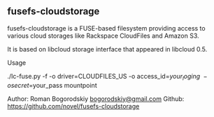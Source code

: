 fusefs-cloudstorage
-------------------
fusefs-cloudstorage is a FUSE-based filesystem providing
access to various cloud storages like Rackspace CloudFiles
and Amazon S3.

It is based on libcloud storage interface that appeared in
libcloud 0.5.

Usage

./lc-fuse.py -f -o driver=CLOUDFILES_US -o access_id=$your_loging \
     -o secret=$your_pass mountpoint

Author: Roman Bogorodskiy <bogorodskiy@gmail.com>
Github: https://github.com/novel/fusefs-cloudstorage
